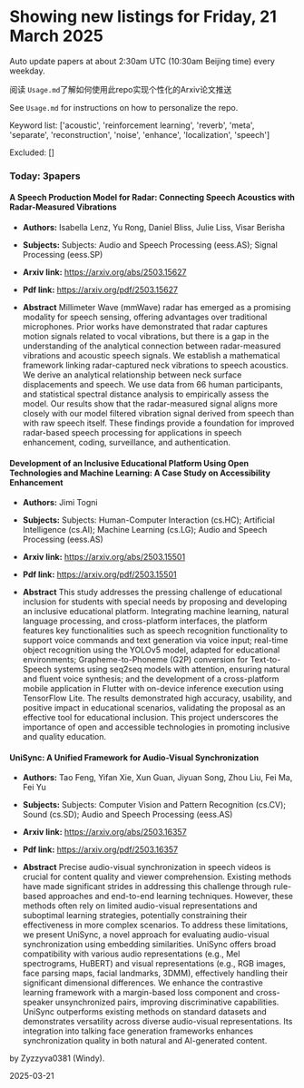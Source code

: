 # Showing new listings for Friday, 21 March 2025
Auto update papers at about 2:30am UTC (10:30am Beijing time) every weekday.


阅读 `Usage.md`了解如何使用此repo实现个性化的Arxiv论文推送

See `Usage.md` for instructions on how to personalize the repo. 


Keyword list: ['acoustic', 'reinforcement learning', 'reverb', 'meta', 'separate', 'reconstruction', 'noise', 'enhance', 'localization', 'speech']


Excluded: []


### Today: 3papers 
#### A Speech Production Model for Radar: Connecting Speech Acoustics with Radar-Measured Vibrations
 - **Authors:** Isabella Lenz, Yu Rong, Daniel Bliss, Julie Liss, Visar Berisha
 - **Subjects:** Subjects:
Audio and Speech Processing (eess.AS); Signal Processing (eess.SP)
 - **Arxiv link:** https://arxiv.org/abs/2503.15627

 - **Pdf link:** https://arxiv.org/pdf/2503.15627

 - **Abstract**
 Millimeter Wave (mmWave) radar has emerged as a promising modality for speech sensing, offering advantages over traditional microphones. Prior works have demonstrated that radar captures motion signals related to vocal vibrations, but there is a gap in the understanding of the analytical connection between radar-measured vibrations and acoustic speech signals. We establish a mathematical framework linking radar-captured neck vibrations to speech acoustics. We derive an analytical relationship between neck surface displacements and speech. We use data from 66 human participants, and statistical spectral distance analysis to empirically assess the model. Our results show that the radar-measured signal aligns more closely with our model filtered vibration signal derived from speech than with raw speech itself. These findings provide a foundation for improved radar-based speech processing for applications in speech enhancement, coding, surveillance, and authentication.
#### Development of an Inclusive Educational Platform Using Open Technologies and Machine Learning: A Case Study on Accessibility Enhancement
 - **Authors:** Jimi Togni
 - **Subjects:** Subjects:
Human-Computer Interaction (cs.HC); Artificial Intelligence (cs.AI); Machine Learning (cs.LG); Audio and Speech Processing (eess.AS)
 - **Arxiv link:** https://arxiv.org/abs/2503.15501

 - **Pdf link:** https://arxiv.org/pdf/2503.15501

 - **Abstract**
 This study addresses the pressing challenge of educational inclusion for students with special needs by proposing and developing an inclusive educational platform. Integrating machine learning, natural language processing, and cross-platform interfaces, the platform features key functionalities such as speech recognition functionality to support voice commands and text generation via voice input; real-time object recognition using the YOLOv5 model, adapted for educational environments; Grapheme-to-Phoneme (G2P) conversion for Text-to-Speech systems using seq2seq models with attention, ensuring natural and fluent voice synthesis; and the development of a cross-platform mobile application in Flutter with on-device inference execution using TensorFlow Lite. The results demonstrated high accuracy, usability, and positive impact in educational scenarios, validating the proposal as an effective tool for educational inclusion. This project underscores the importance of open and accessible technologies in promoting inclusive and quality education.
#### UniSync: A Unified Framework for Audio-Visual Synchronization
 - **Authors:** Tao Feng, Yifan Xie, Xun Guan, Jiyuan Song, Zhou Liu, Fei Ma, Fei Yu
 - **Subjects:** Subjects:
Computer Vision and Pattern Recognition (cs.CV); Sound (cs.SD); Audio and Speech Processing (eess.AS)
 - **Arxiv link:** https://arxiv.org/abs/2503.16357

 - **Pdf link:** https://arxiv.org/pdf/2503.16357

 - **Abstract**
 Precise audio-visual synchronization in speech videos is crucial for content quality and viewer comprehension. Existing methods have made significant strides in addressing this challenge through rule-based approaches and end-to-end learning techniques. However, these methods often rely on limited audio-visual representations and suboptimal learning strategies, potentially constraining their effectiveness in more complex scenarios. To address these limitations, we present UniSync, a novel approach for evaluating audio-visual synchronization using embedding similarities. UniSync offers broad compatibility with various audio representations (e.g., Mel spectrograms, HuBERT) and visual representations (e.g., RGB images, face parsing maps, facial landmarks, 3DMM), effectively handling their significant dimensional differences. We enhance the contrastive learning framework with a margin-based loss component and cross-speaker unsynchronized pairs, improving discriminative capabilities. UniSync outperforms existing methods on standard datasets and demonstrates versatility across diverse audio-visual representations. Its integration into talking face generation frameworks enhances synchronization quality in both natural and AI-generated content.


by Zyzzyva0381 (Windy). 


2025-03-21
